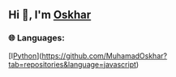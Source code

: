 ## Hi 👋, I'm [Oskhar](https://moskhar.my.id)

### 🌐 Languages:
[I[Python](./docs/img/Language/candy_img/python.svg)](https://github.com/MuhamadOskhar?tab=repositories&language=javascript)
<!--
**MuhamadOskhar/MuhamadOskhar** is a ✨ _special_ ✨ repository because its `README.md` (this file) appears on your GitHub profile.

Here are some ideas to get you started:

- 🔭 I’m currently working on ...
- 🌱 I’m currently learning ...
- 👯 I’m looking to collaborate on ...
- 🤔 I’m looking for help with ...
- 💬 Ask me about ...
- 📫 How to reach me: ...
- 😄 Pronouns: ...
- ⚡ Fun fact: ...
-->
